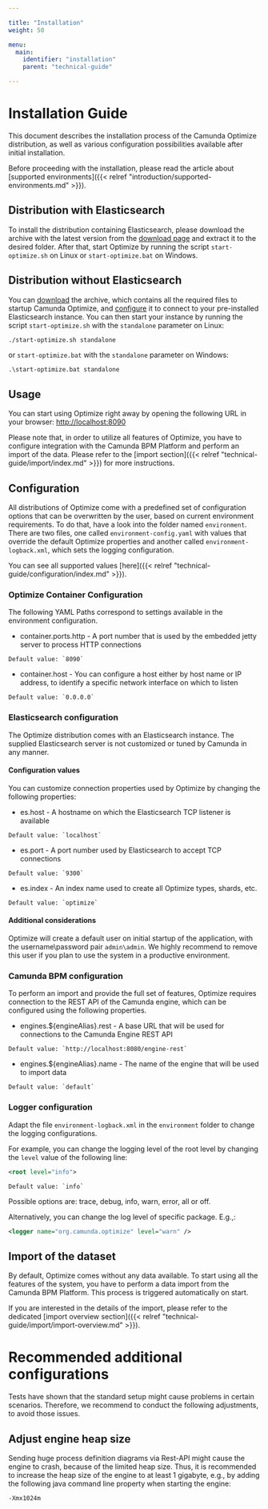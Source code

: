 ```yaml
---

title: "Installation"
weight: 50

menu:
  main:
    identifier: "installation"
    parent: "technical-guide"

---
```


# Installation Guide

This document describes the installation process of the Camunda Optimize distribution, as well as various configuration possibilities available after initial installation.

Before proceeding with the installation, please read the article about [supported environments]({{< relref "introduction/supported-environments.md" >}}).

## Distribution with Elasticsearch

To install the distribution containing Elasticsearch, please download the archive with the latest version from the [download page](/enterprise/download/#camunda-optimize) and extract it to the desired folder. After that, start Optimize by running the script `start-optimize.sh` on Linux or `start-optimize.bat` on Windows.

## Distribution without Elasticsearch

You can [download](https://docs.camunda.org/enterprise/download/#camunda-optimize) the archive, which contains all the required files to startup Camunda Optimize, and [configure](#elasticsearch-configuration) it to connect to your pre-installed Elasticsearch instance. You can then start your instance by running the script `start-optimize.sh` with the `standalone` parameter on Linux:
```bash
./start-optimize.sh standalone
```
or `start-optimize.bat` with the `standalone` parameter on Windows:
```batch
.\start-optimize.bat standalone
```

## Usage

You can start using Optimize right away by opening the following URL in your browser: [http://localhost:8090](http://localhost:8090)

Please note that, in order to utilize all features of Optimize, you have to configure integration with the Camunda BPM Platform and perform an import of the data. Please refer to the [import section]({{< relref "technical-guide/import/index.md" >}}) for more instructions.

## Configuration

All distributions of Optimize come with a predefined set of configuration options that can be overwritten by the user, based on current environment requirements. To do that, have a look into the folder named `environment`. There are two files, one called `environment-config.yaml` with values that override the default Optimize properties and another called `environment-logback.xml`, which sets the logging configuration.

You can see all supported values [here]({{< relref "technical-guide/configuration/index.md" >}}).

### Optimize Container Configuration

The following YAML Paths correspond to settings available in the environment configuration.

* container.ports.http - A port number that is used by the embedded jetty server to process HTTP connections
```
Default value: `8090`
```

* container.host - You can configure a host either by host name or IP address, to identify a specific network interface on which to listen
```
Default value: `0.0.0.0`
```

### Elasticsearch configuration

The Optimize distribution comes with an Elasticsearch instance. The supplied Elasticsearch server is not customized or tuned by Camunda in any manner.

#### Configuration values

You can customize connection properties used by Optimize by changing the following properties:

* es.host - A hostname on which the Elasticsearch TCP listener is available
```
Default value: `localhost`
```

* es.port - A port number used by Elasticsearch to accept TCP connections
```
Default value: `9300`
```

* es.index - An index name used to create all Optimize types, shards, etc.
```
Default value: `optimize`
```

#### Additional considerations

Optimize will create a default user on initial startup of the application, with the username\password pair `admin\admin`. We highly recommend to remove this user if you plan to use the system in a productive environment.

### Camunda BPM configuration

To perform an import and provide the full set of features, Optimize requires connection to the REST API of the Camunda engine, which can be configured using the following properties.

* engines.${engineAlias}.rest - A base URL that will be used for connections to the Camunda Engine REST API
```
Default value: `http://localhost:8080/engine-rest`
```

* engines.${engineAlias}.name - The name of the engine that will be used to import data
```
Default value: `default`
```

### Logger configuration

Adapt the file `environment-logback.xml` in the `environment` folder to change the logging configurations.

For example, you can change the logging level of the root level by changing the `level` value of the following line:
```xml
<root level="info">
```
```
Default value: `info`
```

Possible options are: trace, debug, info, warn, error, all or off.

Alternatively, you can change the log level of specific package. E.g.,:
```xml
<logger name="org.camunda.optimize" level="warn" />
```

## Import of the dataset

By default, Optimize comes without any data available. To start using all the features of the system, you have to perform a data import from the Camunda BPM Platform. This process is triggered automatically on start.

If you are interested in the details of the import, please refer to the dedicated [import overview section]({{< relref "technical-guide/import/import-overview.md" >}}).

# Recommended additional configurations

Tests have shown that the standard setup might cause problems in certain scenarios. Therefore, we recommend to conduct the following adjustments, to avoid those issues.

## Adjust engine heap size

Sending huge process definition diagrams via Rest-API might cause the engine to crash, because of the limited heap size. Thus, it is recommended to increase the heap size of the engine to at least 1 gigabyte, e.g., by adding the following java command line property when starting the engine:
```bash
-Xmx1024m
```
